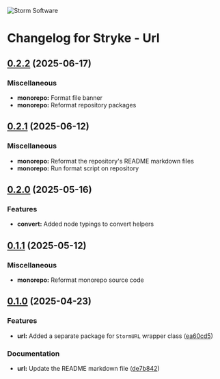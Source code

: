 ![Storm Software](https://public.storm-cdn.com/brand-banner.png)

# Changelog for Stryke - Url

## [0.2.2](https://github.com/storm-software/stryke/releases/tag/url%400.2.2) (2025-06-17)

### Miscellaneous

- **monorepo:** Format file banner
- **monorepo:** Reformat repository packages

## [0.2.1](https://github.com/storm-software/stryke/releases/tag/url%400.2.1) (2025-06-12)

### Miscellaneous

- **monorepo:** Reformat the repository's README markdown files
- **monorepo:** Run format script on repository

## [0.2.0](https://github.com/storm-software/stryke/releases/tag/url%400.2.0) (2025-05-16)

### Features

- **convert:** Added node typings to convert helpers

## [0.1.1](https://github.com/storm-software/stryke/releases/tag/url%400.1.1) (2025-05-12)

### Miscellaneous

- **monorepo:** Reformat monorepo source code

## [0.1.0](https://github.com/storm-software/stryke/releases/tag/url%400.1.0) (2025-04-23)

### Features

- **url:** Added a separate package for `StormURL` wrapper class
  ([ea60cd5](https://github.com/storm-software/stryke/commit/ea60cd5))

### Documentation

- **url:** Update the README markdown file
  ([de7b842](https://github.com/storm-software/stryke/commit/de7b842))
